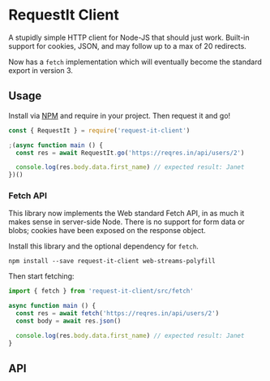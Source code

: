 # RequestIt Client

A stupidly simple HTTP client for Node-JS that should just work. Built-in support for cookies, JSON, and may follow up to a max of 20 redirects.

Now has a `fetch` implementation which will eventually become the standard export in version 3.

## Usage

Install via [NPM](https://www.npmjs.com/package/request-it-client) and require in your project. Then request it and go!

```js
const { RequestIt } = require('request-it-client')

;(async function main () {
  const res = await RequestIt.go('https://reqres.in/api/users/2')

  console.log(res.body.data.first_name) // expected result: Janet
})()
```

### Fetch API

This library now implements the Web standard Fetch API, in as much it makes sense in server-side Node. There is no support for form data or blobs; cookies have been exposed on the response object.

Install this library and the optional dependency for `fetch`.

```shell
npm install --save request-it-client web-streams-polyfill
```

Then start fetching:

```javascript
import { fetch } from 'request-it-client/src/fetch'

async function main () {
  const res = await fetch('https://reqres.in/api/users/2')
  const body = await res.json()

  console.log(res.body.data.first_name) // expected result: Janet
}
```

## API


